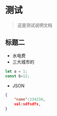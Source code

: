 # 测试
> 这是测试说明文档
## 标题二
- 水电费
- 三大城市的
```js
let a = 1;
const b=12;
```
- JSON
```json
{
    "name":234234,
    val:sdfsdfs,
}
```
